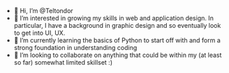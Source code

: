 - 👋 Hi, I’m @Teltondor
- 👀 I’m interested in growing my skills in web and application design. In particular, I have a background in graphic design and so eventually look to get into UI, UX.
- 🌱 I’m currently learning the basics of Python to start off with and form a strong foundation in understanding coding
- 💞️ I’m looking to collaborate on anything that could be within my (at least so far) somewhat limited skillset :) 

